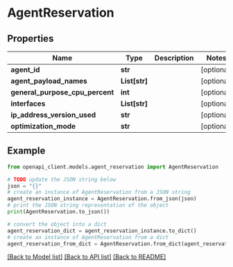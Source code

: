 # AgentReservation


## Properties

Name | Type | Description | Notes
------------ | ------------- | ------------- | -------------
**agent_id** | **str** |  | [optional] 
**agent_payload_names** | **List[str]** |  | [optional] 
**general_purpose_cpu_percent** | **int** |  | [optional] 
**interfaces** | **List[str]** |  | [optional] 
**ip_address_version_used** | **str** |  | [optional] 
**optimization_mode** | **str** |  | [optional] 

## Example

```python
from openapi_client.models.agent_reservation import AgentReservation

# TODO update the JSON string below
json = "{}"
# create an instance of AgentReservation from a JSON string
agent_reservation_instance = AgentReservation.from_json(json)
# print the JSON string representation of the object
print(AgentReservation.to_json())

# convert the object into a dict
agent_reservation_dict = agent_reservation_instance.to_dict()
# create an instance of AgentReservation from a dict
agent_reservation_from_dict = AgentReservation.from_dict(agent_reservation_dict)
```
[[Back to Model list]](../README.md#documentation-for-models) [[Back to API list]](../README.md#documentation-for-api-endpoints) [[Back to README]](../README.md)


